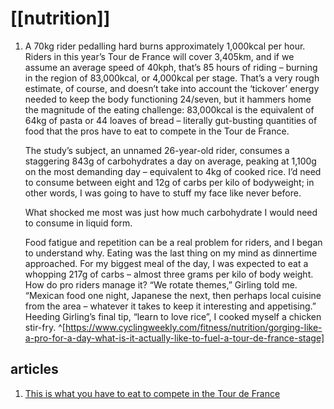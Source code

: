 # [[nutrition]]
1. A 70kg rider pedalling hard burns approximately 1,000kcal per hour. Riders in this year’s Tour de France will cover 3,405km, and if we assume an average speed of 40kph, that’s 85 hours of riding – burning in the region of 83,000kcal, or 4,000kcal per stage. That’s a very rough estimate, of course, and doesn’t take into account the ‘tickover’ energy needed to keep the body functioning 24/seven, but it hammers home the magnitude of the eating challenge: 83,000kcal is the equivalent of 64kg of pasta or 44 loaves of bread – literally gut-busting quantities of food that the pros have to eat to compete in the Tour de France.
   
   The study’s subject, an unnamed 26-year-old rider, consumes a staggering 843g of carbohydrates a day on average, peaking at 1,100g on the most demanding day – equivalent to 4kg of cooked rice. I’d need to consume between eight and 12g of carbs per kilo of bodyweight; in other words, I was going to have to stuff my face like never before.
   
   What shocked me most was just how much carbohydrate I would need to consume in liquid form.
   
   Food fatigue and repetition can be a real problem for riders, and I began to understand why. Eating was the last thing on my mind as dinnertime approached. For my biggest meal of the day, I was expected to eat a whopping 217g of carbs – almost three grams per kilo of body weight. How do pro riders manage it? “We rotate themes,” Girling told me. “Mexican food one night, Japanese the next, then perhaps local cuisine from the area – whatever it takes to keep it interesting and appetising.” Heeding Girling’s final tip, “learn to love rice”, I cooked myself a chicken stir-fry. ^[https://www.cyclingweekly.com/fitness/nutrition/gorging-like-a-pro-for-a-day-what-is-it-actually-like-to-fuel-a-tour-de-france-stage]

## articles
1. [This is what you have to eat to compete in the Tour de France](https://www.cyclingweekly.com/news/racing/tour-de-france/this-is-what-you-have-to-eat-to-compete-in-the-tour-de-france-182775)